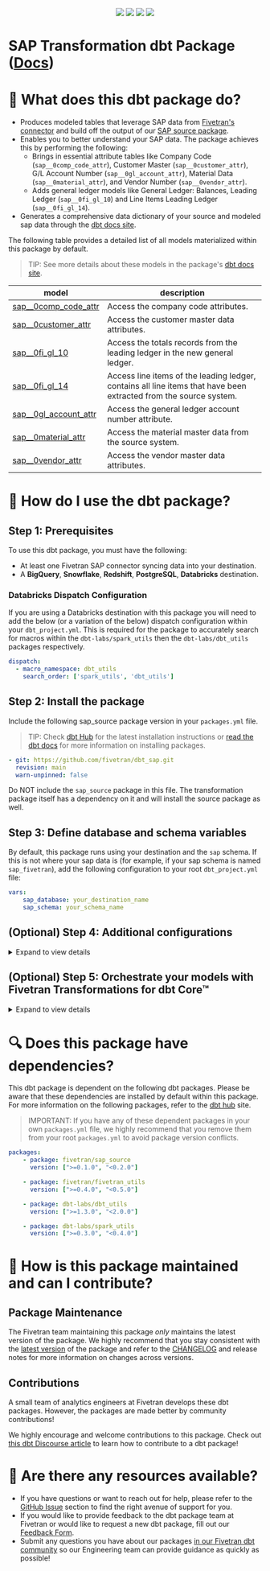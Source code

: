 <p align="center">
    <a alt="License"
        href="https://github.com/fivetran/dbt_sap/blob/main/LICENSE">
        <img src="https://img.shields.io/badge/License-Apache%202.0-blue.svg" /></a>
    <a alt="dbt-core">
        <img src="https://img.shields.io/badge/dbt_Core™_version->=1.0.0_,<2.0.0-orange.svg" /></a>
    <a alt="Maintained?">
        <img src="https://img.shields.io/badge/Maintained%3F-yes-green.svg" /></a>
    <a alt="PRs">
        <img src="https://img.shields.io/badge/Contributions-welcome-blueviolet" /></a>
</p>

# SAP Transformation dbt Package ([Docs](https://fivetran.github.io/dbt_sap/))

# 📣 What does this dbt package do?
- Produces modeled tables that leverage SAP data from [Fivetran's connector](https://fivetran.com/docs/databases/sap-erp/sap-erp-hana) and build off the output of our [SAP source package](https://github.com/fivetran/dbt_sap_source).
- Enables you to better understand your SAP data. The package achieves this by performing the following: 
    - Brings in essential attribute tables like Company Code (`sap__0comp_code_attr`), Customer Master  (`sap__0customer_attr`), G/L Account Number (`sap__0gl_account_attr`), Material Data (`sap__0material_attr`), and Vendor Number (`sap__0vendor_attr`).
    - Adds general ledger models like General Ledger: Balances, Leading Ledger (`sap__0fi_gl_10`) and Line Items Leading Ledger (`sap__0fi_gl_14`).
- Generates a comprehensive data dictionary of your source and modeled sap data through the [dbt docs site](https://fivetran.github.io/dbt_sap/).


The following table provides a detailed list of all models materialized within this package by default. 
> TIP: See more details about these models in the package's [dbt docs site](https://fivetran.github.io/dbt_sap/#!/overview?g_v=1).

| **model**                         | **description**                                                                                                                                                                                                                             |
|--------------------------------|------------------------------------------------------------------------------------------------------------------------------------------------------------------------------------------------------------------------------------------|
| [sap__0comp_code_attr](https://fivetran.github.io/dbt_sap/#!/model/model.sap.sap__0comp_code_attr)    |  Access the company code attributes.                               |
| [sap__0customer_attr](https://fivetran.github.io/dbt_sap/#!/model/model.sap.sap__0customer_attr)    |  Access the customer master data attributes.                               |
| [sap__0fi_gl_10](https://fivetran.github.io/dbt_sap/#!/model/model.sap.sap__0fi_gl_10)    | Access the totals records from the leading ledger in the new general ledger.  |
| [sap__0fi_gl_14](https://fivetran.github.io/dbt_sap/#!/model/model.sap.sap__0fi_gl_14)  | Access line items of the leading ledger,  contains all line items that have been extracted from the source system.                                                                     |                            
| [sap__0gl_account_attr](https://fivetran.github.io/dbt_sap/#!/model/model.sap.sap__0gl_account_attr)    |  Access the general ledger account number attribute.              |
| [sap__0material_attr](https://fivetran.github.io/dbt_sap/#!/model/model.sap.sap__0material_attr)    |  Access the material master data from the source system.                                                          |
| [sap__0vendor_attr](https://fivetran.github.io/dbt_sap/#!/model/model.sap.sap__0vendor_attr)    |  Access the vendor master data attributes.                               |

# 🎯 How do I use the dbt package?
## Step 1: Prerequisites
To use this dbt package, you must have the following:
- At least one Fivetran SAP connector syncing data into your destination. 
- A **BigQuery**, **Snowflake**, **Redshift**, **PostgreSQL**, **Databricks** destination.

### Databricks Dispatch Configuration
If you are using a Databricks destination with this package you will need to add the below (or a variation of the below) dispatch configuration within your `dbt_project.yml`. This is required for the package to accurately search for macros within the `dbt-labs/spark_utils` then the `dbt-labs/dbt_utils` packages respectively.
```yml
dispatch:
  - macro_namespace: dbt_utils
    search_order: ['spark_utils', 'dbt_utils']
```

## Step 2: Install the package
Include the following sap_source package version in your `packages.yml` file.
> TIP: Check [dbt Hub](https://hub.getdbt.com/) for the latest installation instructions or [read the dbt docs](https://docs.getdbt.com/docs/package-management) for more information on installing packages.
```yaml
- git: https://github.com/fivetran/dbt_sap.git 
  revision: main
  warn-unpinned: false
```

Do NOT include the `sap_source` package in this file. The transformation package itself has a dependency on it and will install the source package as well.

## Step 3: Define database and schema variables
By default, this package runs using your destination and the `sap` schema. If this is not where your sap data is (for example, if your sap schema is named `sap_fivetran`), add the following configuration to your root `dbt_project.yml` file:

```yml
vars:
    sap_database: your_destination_name
    sap_schema: your_schema_name 
```

## (Optional) Step 4: Additional configurations
<details><summary>Expand to view details</summary>
<br>

### Filter the data you bring in with field variable conditionals
By default, these models are set to bring in all your data from SAP, but you may be interested in bringing in only a smaller sample of data given the relative size of the SAP source tables.

We have set up where conditions in our data to allow you to bring in only the data you need to run in. Configure the below variables in your `dbt_project.yml` to bring in only the rows that return these values in the fields specified.

```yml
vars:
    bkpf_mandt_var: 'value1' # Applicable to the `sap__0fi_gl_14` model
    kna1_mandt_var: 'value2' # Applicable to the `sap__0customer_attr` model
    lfa1_mandt_var: 'value3' # Applicable to the `sap__0vendor_attr` model
    mara_mandt_var: 'value4' # Applicable to the `sap__0material_attr` model
    ska1_mandt_var: 'value5' # Applicable to the `sap__0gl_account_attr` model
    t001_mandt_var: 'value6' # Applicable to the `sap__0comp_code_attr` model
    faglflexa_rldnr_var: 'value7' # Applicable to the `sap__0fi_gl_14` model
    faglflext_rbukrs_var: 'value8' # Applicable to the `sap__0fi_gl_10` model
    faglflext_rclnt_var: 'value9' # Applicable to the `sap__0fi_gl_10` model
    faglflext_rldnr_var: 'value10' # Applicable to the `sap__0fi_gl_10` model
    faglflext_ryear_var: 'value11' # Applicable to the `sap__0fi_gl_10` model
``` 
### Passing Through Additional Fields

### Change the build schema
By default, this package builds the SAP staging models within a schema titled (`<target_schema>` + `_sap_source`) in your destination. If this is not where you would like your sap staging data to be written to, add the following configuration to your root `dbt_project.yml` file:

```yml
models:
    sap:
      +schema: my_new_schema_name # leave blank for just the target_schema
```

### Change the source table references
If an individual source table has a different name than the package expects, add the table name as it appears in your destination to the respective variable:
> IMPORTANT: See this project's [`dbt_project.yml`](https://github.com/fivetran/dbt_sap_source/blob/main/dbt_project.yml) variable declarations to see the expected names.

```yml
vars:
    sap_<default_source_table_name>_identifier: your_table_name 
```
  
</details>

## (Optional) Step 5: Orchestrate your models with Fivetran Transformations for dbt Core™
<details><summary>Expand to view details</summary>
<br>
    
Fivetran offers the ability for you to orchestrate your dbt project through [Fivetran Transformations for dbt Core™](https://fivetran.com/docs/transformations/dbt). Learn how to set up your project for orchestration through Fivetran in our [Transformations for dbt Core setup guides](https://fivetran.com/docs/transformations/dbt#setupguide).
</details>
    

# 🔍 Does this package have dependencies?
This dbt package is dependent on the following dbt packages. Please be aware that these dependencies are installed by default within this package. For more information on the following packages, refer to the [dbt hub](https://hub.getdbt.com/) site.
> IMPORTANT: If you have any of these dependent packages in your own `packages.yml` file, we highly recommend that you remove them from your root `packages.yml` to avoid package version conflicts.
```yml
packages:
    - package: fivetran/sap_source
      version: [">=0.1.0", "<0.2.0"]

    - package: fivetran/fivetran_utils
      version: [">=0.4.0", "<0.5.0"]

    - package: dbt-labs/dbt_utils
      version: [">=1.3.0", "<2.0.0"]

    - package: dbt-labs/spark_utils
      version: [">=0.3.0", "<0.4.0"]
```

# 🙌 How is this package maintained and can I contribute?
## Package Maintenance
The Fivetran team maintaining this package _only_ maintains the latest version of the package. We highly recommend that you stay consistent with the [latest version](https://hub.getdbt.com/fivetran/sap/latest/) of the package and refer to the [CHANGELOG](https://github.com/fivetran/dbt_sap/blob/main/CHANGELOG.md) and release notes for more information on changes across versions.

## Contributions
A small team of analytics engineers at Fivetran develops these dbt packages. However, the packages are made better by community contributions! 

We highly encourage and welcome contributions to this package. Check out [this dbt Discourse article](https://discourse.getdbt.com/t/contributing-to-a-dbt-package/657) to learn how to contribute to a dbt package!

# 🏪 Are there any resources available?
- If you have questions or want to reach out for help, please refer to the [GitHub Issue](https://github.com/fivetran/dbt_sap/issues/new/choose) section to find the right avenue of support for you.
- If you would like to provide feedback to the dbt package team at Fivetran or would like to request a new dbt package, fill out our [Feedback Form](https://www.surveymonkey.com/r/DQ7K7WW).
- Submit any questions you have about our packages [in our Fivetran dbt community](https://community.fivetran.com/t5/user-group-for-dbt/gh-p/dbt-user-group) so our Engineering team can provide guidance as quickly as possible!
